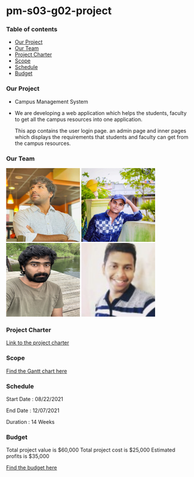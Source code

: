 # pm-s03-g02-project

### Table of contents
  * [Our Project](https://github.com/akhilmallepally/pm-s03-g02-project#our-project)
  * [Our Team](https://github.com/akhilmallepally/pm-s03-g02-project#our-team)
  * [Project Charter](https://github.com/akhilmallepally/pm-s03-g02-project#project-charter)
  * [Scope](https://github.com/akhilmallepally/pm-s03-g02-project#scope)
  * [Schedule](https://github.com/akhilmallepally/pm-s03-g02-project#schedule)
  * [Budget](https://github.com/akhilmallepally/pm-s03-g02-project#budget)

### Our Project
* Campus Management System
* We are developing a web application which helps the students, faculty to get all the campus resources into one application.

  This app contains the user login page. an admin page and inner pages which displays the requirements that students and faculty can get from the campus resources.

### Our Team


<img src="/Images/akhil_mallepally.JPG" alt="akhil" height= "200" width="200"/> <img src="/Images/chandra_bhanu.jpg" alt="chandra" height= "200" width="200"/> <img src="/Images/sai_enugula.jpg" alt="sai" height= "200" width="200"/> <img src="/Images/subash_nethra.jpg" alt="subhash" height= "200" width="200"/>


### Project Charter
 [Link to the project charter](https://github.com/akhilmallepally/pm-s03-g02-project/tree/main/charter_files.charter.md)

### Scope
 [Find the Gantt chart here](https://github.com/akhilmallepally/pm-s03-g02-project/blob/main/scope/scope.mpp)

### Schedule
 Start Date : 08/22/2021
 
 End Date : 12/07/2021
 
 Duration : 14 Weeks
### Budget
Total project value is $60,000
Total project cost is $25,000
Estimated profits is $35,000

[Find the budget here](https://github.com/akhilmallepally/pm-s03-g02-project/blob/main/budget/budget.xlsx)
